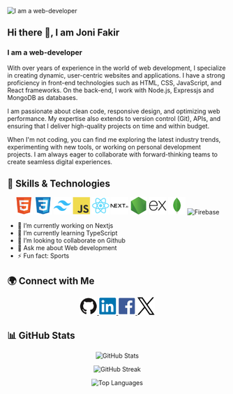 ![I am a web-developer](https://i.ibb.co.com/QFq1GPnD/Screenshot-2025-02-05-074854.png)
## Hi there 👋, I am Joni Fakir
### I am a web-developer


With over years of experience in the world of web development, I specialize in creating dynamic, user-centric websites and applications. I have a strong proficiency in front-end technologies such as HTML, CSS, JavaScript, and React frameworks. On the back-end, I work with Node.js, Expressjs and MongoDB as databases.

I am passionate about clean code, responsive design, and optimizing web performance. My expertise also extends to version control (Git), APIs, and ensuring that I deliver high-quality projects on time and within budget.

When I'm not coding, you can find me exploring the latest industry trends, experimenting with new tools, or working on personal development projects. I am always eager to collaborate with forward-thinking teams to create seamless digital experiences.

## 🚀 Skills & Technologies

<p align="center">
    <img src="https://raw.githubusercontent.com/devicons/devicon/master/icons/html5/html5-original.svg" alt="HTML5" width="40" height="40"/>
    <img src="https://raw.githubusercontent.com/devicons/devicon/master/icons/css3/css3-original.svg" alt="CSS3" width="40" height="40"/>
    <img src="https://raw.githubusercontent.com/devicons/devicon/master/icons/tailwindcss/tailwindcss-original.svg" alt="Tailwind CSS" width="40" height="40"/>
    <img src="https://raw.githubusercontent.com/devicons/devicon/master/icons/javascript/javascript-original.svg" alt="JavaScript" width="40" height="40"/>
    <img src="https://raw.githubusercontent.com/devicons/devicon/master/icons/react/react-original.svg" alt="React" width="40" height="40"/>
    <img src="https://raw.githubusercontent.com/devicons/devicon/master/icons/nextjs/nextjs-original-wordmark.svg" alt="Next.js" width="40" height="40"/>
    <img src="https://raw.githubusercontent.com/devicons/devicon/master/icons/nodejs/nodejs-original.svg" alt="Node.js" width="40" height="40"/>
    <img src="https://raw.githubusercontent.com/devicons/devicon/master/icons/express/express-original.svg" alt="Express.js" width="40" height="40"/>
    <img src="https://raw.githubusercontent.com/devicons/devicon/master/icons/mongodb/mongodb-original.svg" alt="MongoDB" width="40" height="40"/>
    <img src="https://www.vectorlogo.zone/logos/firebase/firebase-icon.svg" alt="Firebase" width="40" height="40"/>
</p>


- 🔭 I’m currently working on Nextjs 
- 🌱 I’m currently learning TypeScript 
- 👯 I’m looking to collaborate on Github 
- 💬 Ask me about Web development 
- ⚡ Fun fact: Sports 


## 🌍 Connect with Me  

<p align="center">
    <a href="https://github.com/johhny47" target="_blank">
        <img src="https://raw.githubusercontent.com/devicons/devicon/master/icons/github/github-original.svg" alt="GitHub" height="40"/>
    </a>
    <a href="https://www.linkedin.com/in/joni-fakir-50803b344/" target="_blank">
        <img src="https://raw.githubusercontent.com/devicons/devicon/master/icons/linkedin/linkedin-original.svg" alt="LinkedIn" height="40"/>
    </a>
    <a href="https://www.facebook.com/md.johnny.526" target="_blank">
        <img src="https://raw.githubusercontent.com/devicons/devicon/master/icons/facebook/facebook-original.svg" alt="Facebook" height="40"/>
    </a>
    <a href="https://twitter.com/mdjohnny063" target="_blank">
        <img src="https://raw.githubusercontent.com/devicons/devicon/master/icons/twitter/twitter-original.svg" alt="Twitter" height="40"/>
    </a>
</p>




## 📊 GitHub Stats  

<p align="center">
    <img src="https://github-readme-stats.vercel.app/api?username=johhny47&show_icons=true&theme=tokyonight" alt="GitHub Stats" />
</p>

<p align="center">
    <img src="https://streak-stats.demolab.com/?user=johhny47&theme=tokyonight" alt="GitHub Streak" />
</p>

<p align="center">
   <img src="https://github-readme-stats.vercel.app/api/top-langs/?username=johhny47&layout=compact&theme=tokyonight" alt="Top Languages" />
</p>




